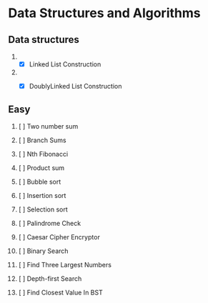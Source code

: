 # Data Structures and Algorithms

## Data structures 

1. -[x] Linked List Construction
2. -[x] DoublyLinked List Construction





## Easy

1. [ ] Two number sum
2. [ ] Branch Sums
3. [ ] Nth Fibonacci
4. [ ] Product sum
5. [ ] Bubble sort
6. [ ] Insertion sort
7. [ ] Selection sort
8. [ ] Palindrome Check
9. [ ] Caesar Cipher Encryptor
10. [ ] Binary Search
11.  [ ] Find Three Largest Numbers

12. [ ] Depth-first Search
13. [ ] Find Closest Value In BST
